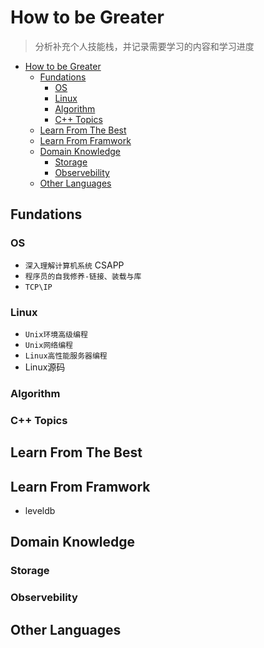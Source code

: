 # How to be Greater

> 分析补充个人技能栈，并记录需要学习的内容和学习进度

- [How to be Greater](#how-to-be-greater)
  - [Fundations](#fundations)
    - [OS](#os)
    - [Linux](#linux)
    - [Algorithm](#algorithm)
    - [C++ Topics](#c-topics)
  - [Learn From The Best](#learn-from-the-best)
  - [Learn From Framwork](#learn-from-framwork)
  - [Domain Knowledge](#domain-knowledge)
    - [Storage](#storage)
    - [Observebility](#observebility)
  - [Other Languages](#other-languages)

## Fundations

### OS

- `深入理解计算机系统` CSAPP
- `程序员的自我修养-链接、装载与库`
- `TCP\IP`

### Linux

- `Unix环境高级编程`
- `Unix网络编程`
- `Linux高性能服务器编程`
- Linux源码

### Algorithm

### C++ Topics

## Learn From The Best

## Learn From Framwork

- leveldb

## Domain Knowledge

### Storage

### Observebility

## Other Languages